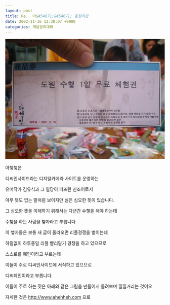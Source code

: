 ```yaml
---
layout: post
title: Re.. 아&#54671;&#54671; 총정리편
date: 2002-11-16 12:30:07 +0900
categories: 깨달음의대화
---
```

<img src="./files/attach/images/198/706/1037417407.jpg" border="0" alt="" />  
  
아&#54671;&#54671;은
  
디씨인사이드라는 디지털카메라 사이트를 운영하는
  
유머작가 김유식과 그 일당이 퍼뜨린 신조어로서
  
아무 뜻도 없는 말처럼 보이지만 실은 심오한 뜻이 있습니다.
  

  
그 심오한 뜻을 이해하기 위해서는 다년간 수&#54671;을 해야 하는데
  
수&#54671;을 하는 사람을 &#54671;자라고 부릅니다.
  

  
이 &#54671;자들은 보통 새 글이 올라오면 리플경쟁을 벌이는데
  
하릴없이 하루종일 리플 빨리달기 경쟁을 하고 있으므로
  
스스로를 폐인이라고 부르는데
  

  
이들이 주로 디씨인사이드에 서식하고 있으므로
  
디씨폐인이라고 부릅니다.
  

  
이들이 주로 하는 짓은 아래와 같은 그림을 만들어서 돌려보며 낄낄거리는 것이오
  
자세한 것은 http://www.ahehheh.com 으로